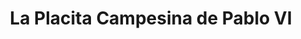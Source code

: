 ---
title: "La Placita Campesina de Pablo VI"
url: /san-gil/la-placita-campesina-de-pablo-vi/
shop: frutería
---